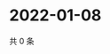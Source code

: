 # 2022-01-08

共 0 条

<!-- BEGIN WEIBO -->
<!-- 最后更新时间 Sat Jan 08 2022 14:18:26 GMT+0800 (China Standard Time) -->

<!-- END WEIBO -->
